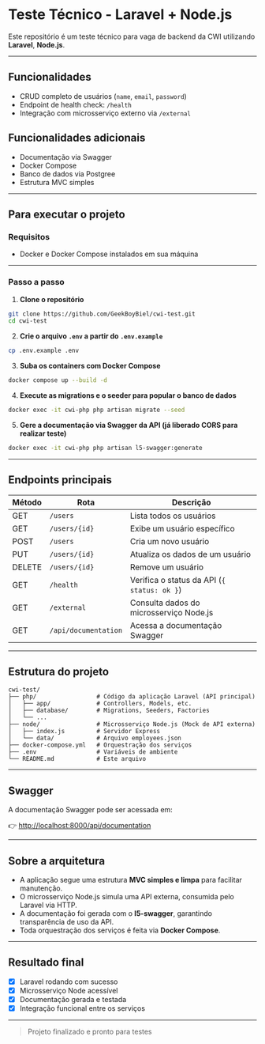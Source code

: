 # Teste Técnico - Laravel + Node.js

Este repositório é um teste técnico para vaga de backend da CWI utilizando **Laravel**, **Node.js**.

---

## Funcionalidades

* CRUD completo de usuários (`name`, `email`, `password`)
* Endpoint de health check: `/health`
* Integração com microsserviço externo via `/external`

## Funcionalidades adicionais

* Documentação via Swagger
* Docker Compose
* Banco de dados via Postgree
* Estrutura MVC simples

---

## Para executar o projeto

### Requisitos

* Docker e Docker Compose instalados em sua máquina

---

### Passo a passo

1. **Clone o repositório**

```bash
git clone https://github.com/GeekBoyBiel/cwi-test.git
cd cwi-test
```

2. **Crie o arquivo `.env` a partir do `.env.example`**

```bash
cp .env.example .env
```

3. **Suba os containers com Docker Compose**

```bash
docker compose up --build -d
```

4. **Execute as migrations e o seeder para popular o banco de dados**

```bash
docker exec -it cwi-php php artisan migrate --seed
```

5. **Gere a documentação via Swagger da API (já liberado CORS para realizar teste)**

```bash
docker exec -it cwi-php php artisan l5-swagger:generate
```

---

## Endpoints principais

| Método | Rota                 | Descrição                                   |
| ------ | -------------------- | ------------------------------------------- |
| GET    | `/users`             | Lista todos os usuários                     |
| GET    | `/users/{id}`        | Exibe um usuário específico                 |
| POST   | `/users`             | Cria um novo usuário                        |
| PUT    | `/users/{id}`        | Atualiza os dados de um usuário             |
| DELETE | `/users/{id}`        | Remove um usuário                           |
| GET    | `/health`            | Verifica o status da API (`{ status: ok }`) |
| GET    | `/external`          | Consulta dados do microsserviço Node.js     |
| GET    | `/api/documentation` | Acessa a documentação Swagger               |

---

## Estrutura do projeto

```
cwi-test/
├── php/                 # Código da aplicação Laravel (API principal)
│   ├── app/             # Controllers, Models, etc.
│   ├── database/        # Migrations, Seeders, Factories
│   └── ...
├── node/                # Microsserviço Node.js (Mock de API externa)
│   ├── index.js         # Servidor Express
│   └── data/            # Arquivo employees.json
├── docker-compose.yml   # Orquestração dos serviços
├── .env                 # Variáveis de ambiente
└── README.md            # Este arquivo
```

---

## Swagger

A documentação Swagger pode ser acessada em:

👉 [http://localhost:8000/api/documentation](http://localhost:8000/api/documentation)

---

## Sobre a arquitetura

* A aplicação segue uma estrutura **MVC simples e limpa** para facilitar manutenção.
* O microsserviço Node.js simula uma API externa, consumida pelo Laravel via HTTP.
* A documentação foi gerada com o **l5-swagger**, garantindo transparência de uso da API.
* Toda orquestração dos serviços é feita via **Docker Compose**.

---

## Resultado final

* [x] Laravel rodando com sucesso
* [x] Microsserviço Node acessível
* [x] Documentação gerada e testada
* [x] Integração funcional entre os serviços

---

> Projeto finalizado e pronto para testes

